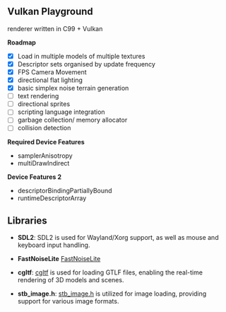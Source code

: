 ## Vulkan Playground

renderer written in C99 + Vulkan

**Roadmap**
 - [X] Load in multiple models of multiple textures
 - [X] Descriptor sets organised by update frequency
 - [X] FPS Camera Movement
 - [X] directional flat lighting
 - [X] basic simplex noise terrain generation
 - [ ] text rendering
 - [ ] directional sprites
 - [ ] scripting language integration
 - [ ] garbage collection/ memory allocator
 - [ ] collision detection

**Required Device Features**
 - samplerAnisotropy
 - multiDrawIndirect

**Device Features 2**
 - descriptorBindingPartiallyBound
 - runtimeDescriptorArray

## Libraries

- **SDL2**: SDL2 is used for Wayland/Xorg support, as well as mouse and keyboard input handling.

- **FastNoiseLite** [FastNoiseLite](https://github.com/Auburn/FastNoiseLite/tree/master/C)

- **cgltf**: [cgltf](https://github.com/jkuhlmann/cgltf/tree/master) is used for loading GTLF files, enabling the real-time rendering of 3D models and scenes.

- **stb_image.h**: [stb_image.h](https://github.com/nothings/stb/blob/master/stb_image.h) is utilized for image loading, providing support for various image formats.


